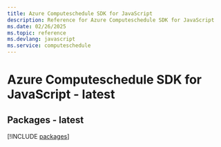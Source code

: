 ```yaml
---
title: Azure Computeschedule SDK for JavaScript
description: Reference for Azure Computeschedule SDK for JavaScript
ms.date: 02/26/2025
ms.topic: reference
ms.devlang: javascript
ms.service: computeschedule
---
```

# Azure Computeschedule SDK for JavaScript - latest
## Packages - latest
[!INCLUDE [packages](computeschedule-index.md)]